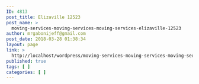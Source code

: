 ```yaml
---
ID: 4813
post_title: Elizaville 12523
post_name: >
  moving-services-moving-services-moving-services-elizaville-12523
author: mrgabonijeff@gmail.com
post_date: 2018-03-28 01:38:34
layout: page
link: >
  http://localhost/wordpress/moving-services-moving-services-moving-services-elizaville-12523/
published: true
tags: [ ]
categories: [ ]
---
```

